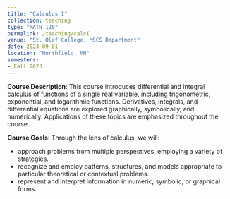 ```yaml
---
title: "Calculus I"
collection: teaching
type: "MATH 120"
permalink: /teaching/calcI
venue: "St. Olaf College, MSCS Department"
date: 2023-09-01
location: "Northfield, MN"
semesters:
- Fall 2023
---
```


**Course Description**: This course introduces differential and integral calculus of functions of a single real variable, including trigonometric, exponential, and logarithmic functions. Derivatives, integrals, and differential equations are explored graphically, symbolically, and numerically. Applications of these topics are emphasized throughout the course. 

**Course Goals**: Through the lens of calculus, we will:
- approach problems from multiple perspectives, employing a variety of strategies.
- recognize and employ patterns, structures, and models appropriate to particular theoretical or contextual problems.
- represent and interpret information in numeric, symbolic, or graphical forms.
